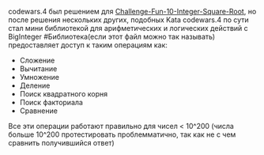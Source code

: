 codewars.4 был решением для [Challenge-Fun-10-Integer-Square-Root](https://www.codewars.com/kata/58a3fa665973c2a6e80000c4),
но после решения нескольких других, подобных Kata 
codewars.4 по сути стал мини библиотекой для арифметических и логических действий с BigInteger
#Библиотека(если этот файл можно так называть) предоставляет доступ к таким операциям как:
* Сложение
* Вычитание
* Умножение
* Деление
* Поиск квадратного корня
* Поиск факториала
* Сравнение

Все эти операции работают правильно для чисел < 10^200 (числа больше 10^200 протестировать проблемматично, так как не с чем сравнить получившийся ответ)
